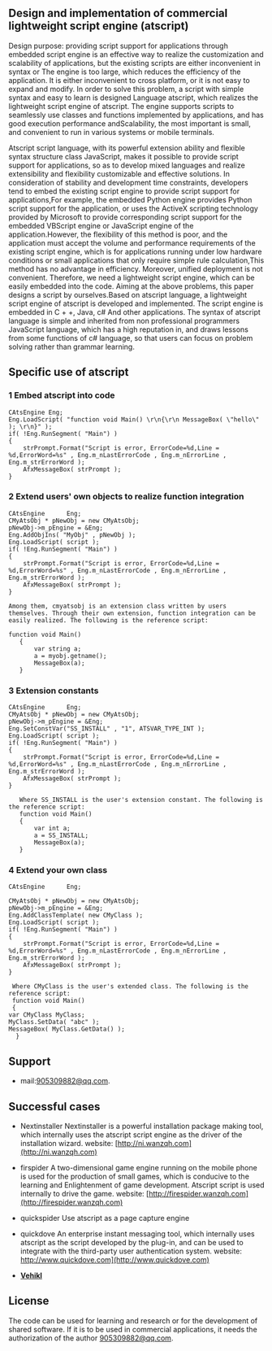 

## Design and implementation of commercial lightweight script engine (atscript)

Design purpose: providing script support for applications through embedded script engine is an effective way to realize the customization and scalability of applications, but the existing scripts are either inconvenient in syntax or The engine is too large, which reduces the efficiency of the application. It is either inconvenient to cross platform, or it is not easy to expand and modify. In order to solve this problem, a script with simple syntax and easy to learn is designed Language atscript, which realizes the lightweight script engine of atscript. The engine supports scripts to seamlessly use classes and functions implemented by applications, and has good execution performance andScalability, the most important is small, and convenient to run in various systems or mobile terminals.

Atscript script language, with its powerful extension ability and flexible syntax structure class JavaScript, makes it possible to provide script support for applications, so as to develop mixed languages and realize extensibility and flexibility customizable and effective solutions. In consideration of stability and development time constraints, developers tend to embed the existing script engine to provide script support for applications,For example, the embedded Python engine provides Python script support for the application, or uses the ActiveX scripting technology provided by Microsoft to provide corresponding script support for the embedded VBScript engine or JavaScript engine of the application.However, the flexibility of this method is poor, and the application must accept the volume and performance requirements of the existing script engine, which is for applications running under low hardware conditions or small applications that only require simple rule calculation,This method has no advantage in efficiency. Moreover, unified deployment is not convenient. Therefore, we need a lightweight script engine, which can be easily embedded into the code. Aiming at the above problems, this paper designs a script by ourselves.Based on atscript language, a lightweight script engine of atscript is developed and implemented. The script engine is embedded in C + +, Java, c# And other applications. The syntax of atscript language is simple and inherited from non professional programmers JavaScript language, which has a high reputation in, and draws lessons from some functions of c# language, so that users can focus on problem solving rather than grammar learning.


## Specific use of atscript
### 1 Embed atscript into code

	CAtsEngine Eng;
	Eng.LoadScript( "function void Main() \r\n{\r\n MessageBox( \"hello\" ); \r\n}" );
	if( !Eng.RunSegment( "Main") )	
	{
		strPrompt.Format("Script is error, ErrorCode=%d,Line = %d,ErrorWord=%s" , Eng.m_nLastErrorCode , Eng.m_nErrorLine , Eng.m_strErrorWord );
		AfxMessageBox( strPrompt );
	}

### 2 Extend users' own objects to realize function integration

	CAtsEngine		Eng;
	CMyAtsObj * pNewObj = new CMyAtsObj;
	pNewObj->m_pEngine = &Eng;
	Eng.AddObjIns( "MyObj" , pNewObj );
	Eng.LoadScript( script );
	if( !Eng.RunSegment( "Main") )	
	{
		strPrompt.Format("Script is error, ErrorCode=%d,Line = %d,ErrorWord=%s" , Eng.m_nLastErrorCode , Eng.m_nErrorLine , Eng.m_strErrorWord );
		AfxMessageBox( strPrompt );
	}

	Among them, cmyatsobj is an extension class written by users themselves. Through their own extension, function integration can be easily realized. The following is the reference script:

	function void Main()
       { 
           var string a;
           a = myobj.getname();
           MessageBox(a);
       }

### 3 Extension constants
	CAtsEngine		Eng;
	CMyAtsObj * pNewObj = new CMyAtsObj;
	pNewObj->m_pEngine = &Eng;
	Eng.SetConstVar("SS_INSTALL" , "1", ATSVAR_TYPE_INT );
	Eng.LoadScript( script );
	if( !Eng.RunSegment( "Main") )	
	{
		strPrompt.Format("Script is error, ErrorCode=%d,Line = %d,ErrorWord=%s" , Eng.m_nLastErrorCode , Eng.m_nErrorLine , Eng.m_strErrorWord );
		AfxMessageBox( strPrompt );
	}
     
       Where SS_INSTALL is the user's extension constant. The following is the reference script:
       function void Main()
       { 
           var int a;
           a = SS_INSTALL;
           MessageBox(a);
       }

### 4 Extend your own class
	CAtsEngine		Eng;

	CMyAtsObj * pNewObj = new CMyAtsObj;
	pNewObj->m_pEngine = &Eng;
	Eng.AddClassTemplate( new CMyClass );
	Eng.LoadScript( script );
	if( !Eng.RunSegment( "Main") )	
	{
		strPrompt.Format("Script is error, ErrorCode=%d,Line = %d,ErrorWord=%s" , Eng.m_nLastErrorCode , Eng.m_nErrorLine , Eng.m_strErrorWord );
		AfxMessageBox( strPrompt );
	}

     Where CMyClass is the user's extended class. The following is the reference script:
     function void Main() 
     {
  	var CMyClass MyClass;
  	MyClass.SetData( "abc" );
  	MessageBox( MyClass.GetData() );
      }

## Support

- mail:[905309882@qq.com](mailto:905309882@qq.com).

## Successful cases
- Nextinstaller
   Nextinstaller is a powerful installation package making tool, which internally uses the atscript script engine as the driver of the installation wizard.
   website: [http://ni.wanzqh.com](http://ni.wanzqh.com)
- firspider
   A two-dimensional game engine running on the mobile phone is used for the production of small games, which is conducive to the learning and Enlightenment of game development. Atscript script is used internally to drive the game.
   website: [http://firespider.wanzqh.com](http://firespider.wanzqh.com)

- quickspider
   Use atscript as a page capture engine

- quickdove
   An enterprise instant messaging tool, which internally uses atscript as the script developed by the plug-in, and can be used to integrate with the third-party user authentication system.
   website: http://www.quickdove.com](http://www.quickdove.com)

- **[Vehikl](https://vehikl.com/)**


## License
The code can be used for learning and research or for the development of shared software. If it is to be used in commercial applications, it needs the authorization of the author [905309882@qq.com](mailto:905309882@qq.com).
